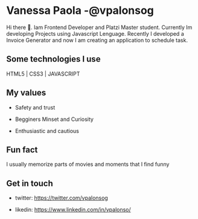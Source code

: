 #  Vanessa Paola -@vpalonsog


Hi there 👋. Iam Frontend Developer and Platzi Master student.  Currently Im developing Projects using Javascript Lenguage. Recently I developed a Invoice Generator and now I am creating an application to schedule task. 


## Some technologies I use
HTML5 | CSS3 | JAVASCRIPT

## My values

- Safety and trust

- Begginers Minset and Curiosity

- Enthusiastic and cautious

## Fun fact 
I usually memorize parts of movies and moments that I find funny


## Get in touch

- twitter: https://twitter.com/vpalonsog

- likedin: https://www.linkedin.com/in/vpalonso/

